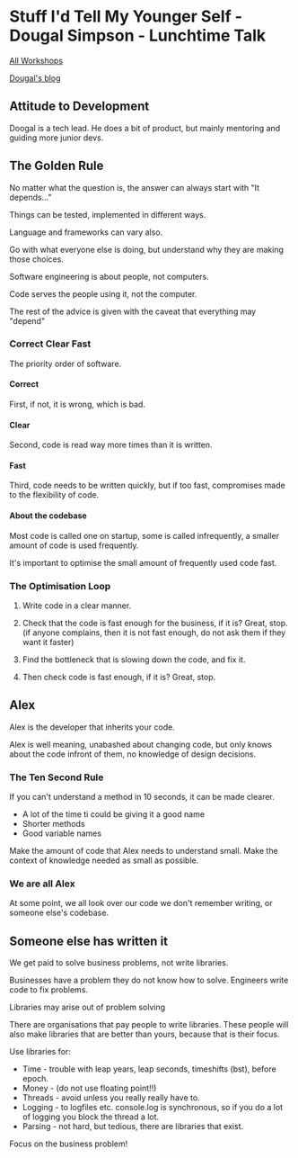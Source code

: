# Stuff I'd Tell My Younger Self - Dougal Simpson - Lunchtime Talk

[All Workshops](README.md)

[Dougal's blog](https://medium.com/@dougalsimpson)

## Attitude to Development

Doogal is a tech lead. He does a bit of product, but mainly mentoring and guiding more junior devs.

## The Golden Rule

No matter what the question is, the answer can always start with "It depends..."

Things can be tested, implemented in different ways.

Language and frameworks can vary also.

Go with what everyone else is doing, but understand why they are making those choices.

Software engineering is about people, not computers.

Code serves the people using it, not the computer.

The rest of the advice is given with the caveat that everything may "depend"

### Correct Clear Fast

The priority order of software.

#### Correct

First, if not, it is wrong, which is bad.

#### Clear

Second, code is read way more times than it is written.

#### Fast

Third, code needs to be written quickly, but if too fast, compromises made to the flexibility of code.

#### About the codebase

Most code is called one on startup, some is called infrequently, a smaller amount of code is used frequently.

It's important to optimise the small amount of frequently used code fast.

### The Optimisation Loop

1. Write code in a clear manner.

2. Check that the code is fast enough for the business, if it is? Great, stop.
(if anyone complains, then it is not fast enough, do not ask them if they want it faster)

3. Find the bottleneck that is slowing down the code, and fix it.

4. Then check code is fast enough, if it is? Great, stop.

## Alex

Alex is the developer that inherits your code.

Alex is well meaning, unabashed about changing code, but only knows about the code infront of them, no knowledge of design decisions.

### The Ten Second Rule

If you can't understand a method in 10 seconds, it can be made clearer.

- A lot of the time ti could be giving it a good name
- Shorter methods
- Good variable names

Make the amount of code that Alex needs to understand small. Make the context of knowledge needed as small as possible.

### We are all Alex

At some point, we all look over our code we don't remember writing, or someone else's codebase.

## Someone else has written it

We get paid to solve business problems, not write libraries.

Businesses have a problem they do not know how to solve. Engineers write code to fix problems.

Libraries may arise out of problem solving

There are organisations that pay people to write libraries. These people will also make libraries that are better than yours, because that is their focus.

Use libraries for:

- Time - trouble with leap years, leap seconds, timeshifts (bst), before epoch.
- Money - (do not use floating point!!)
- Threads - avoid unless you really really have to.
- Logging - to logfiles etc. console.log is synchronous, so if you do a lot of logging you block the thread a lot.
- Parsing - not hard, but tedious, there are libraries that exist.

Focus on the business problem!

## 